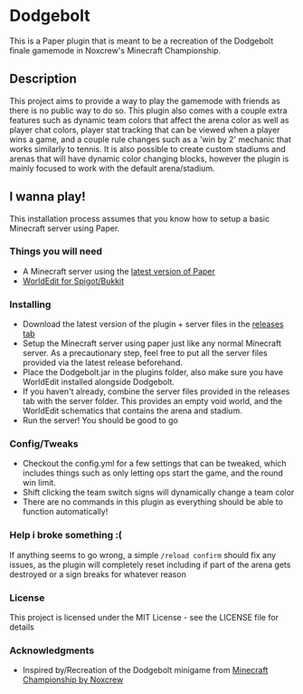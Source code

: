 # Dodgebolt

This is a Paper plugin that is meant to be a recreation of the Dodgebolt finale gamemode in Noxcrew's Minecraft
Championship.

## Description

This project aims to provide a way to play the gamemode with friends as there is no public way to
do so. This plugin also comes with a couple extra features such as dynamic team colors that affect the arena color
as well as player chat colors, player stat tracking that can be viewed when a player wins a game, and a couple rule
changes such as a 'win by 2' mechanic that works similarly to tennis. It is also possible to create custom stadiums
and arenas that will have dynamic color changing blocks, however the plugin is mainly focused to work with the default
arena/stadium.

## I wanna play!

This installation process assumes that you know how to setup a basic Minecraft server using Paper.

### Things you will need

* A Minecraft server using the [latest version of Paper](https://papermc.io/downloads)
* [WorldEdit for Spigot/Bukkit](https://dev.bukkit.org/projects/worldedit)

### Installing

* Download the latest version of the plugin + server files in the [releases tab](https://github.com/DevvyDont/Dodgebolt/releases)
* Setup the Minecraft server using paper just like any normal Minecraft server. As a precautionary step, feel free to put all the server files provided via the latest release beforehand.
* Place the Dodgebolt.jar in the plugins folder, also make sure you have WorldEdit installed alongside Dodgebolt.
* If you haven't already, combine the server files provided in the releases tab with the server folder. This provides an empty void world, and the WorldEdit schematics that contains the arena and stadium.
* Run the server! You should be good to go

### Config/Tweaks

* Checkout the config.yml for a few settings that can be tweaked, which includes things such as only letting ops start the game, and the round win limit.
* Shift clicking the team switch signs will dynamically change a team color
* There are no commands in this plugin as everything should be able to function automatically!

### Help i broke something :(

If anything seems to go wrong, a simple `/reload confirm` should fix any issues, as the plugin will completely reset
including if part of the arena gets destroyed or a sign breaks for whatever reason

### License

This project is licensed under the MIT License - see the LICENSE file for details

### Acknowledgments

* Inspired by/Recreation of the Dodgebolt minigame from [Minecraft Championship by Noxcrew](https://noxcrew.com/mcc)